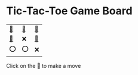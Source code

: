 # Tic-Tac-Toe Game Board
|   |   |   |
|---|---|---|
|[🔎](OEEXXEOOX.md) |[🔎](XOEEXEOOX.md) |[🔎](XEOEXEOOX.md) |
|[🔎](XEEOXEOOX.md) |❌ |[🔎](XEEEXOOOX.md) |
|⭕ |⭕ |❌ |

Click on the 🔎 to make a move